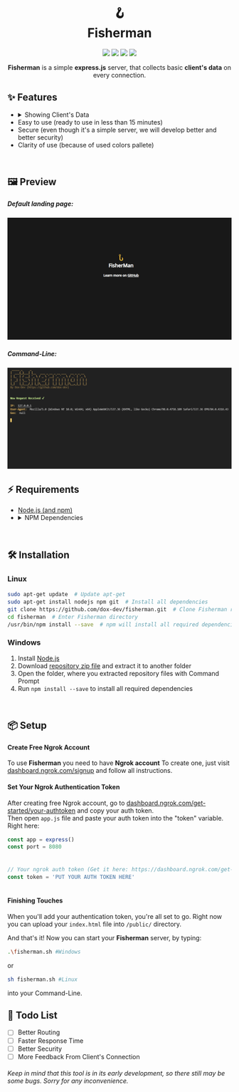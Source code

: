 <!--
      .o8                                      .o8                        
     "888                                     "888                        
 .oooo888   .ooooo.  oooo    ooo          .oooo888   .ooooo.  oooo    ooo 
d88' `888  d88' `88b  `88b..8P'          d88' `888  d88' `88b  `88.  .8'  
888   888  888   888    Y888'    8888888 888   888  888ooo888   `88..8'   
888   888  888   888  .o8"'88b           888   888  888    .o    `888'    
`Y8bod88P" `Y8bod8P' o88'   888o         `Y8bod88P" `Y8bod8P'     `8'     
-->

<h1 align="center">🪝<br>Fisherman</h1>

<div align="center">
  <p>
     <img src="https://img.shields.io/badge/JavaScript-323330?style=flat&logo=javascript&logoColor=F7DF1E"/>
     <img src="https://img.shields.io/badge/Node.js-43853D?style=flat&logo=node.js&logoColor=white"/>
     <img src="https://img.shields.io/badge/Express.js-404D59?style=flat"/>
     <img src="https://img.shields.io/github/stars/dox-dev/fisherman?color=%23f2b5c2&label=%E2%98%85%20Stars">
  </p>
</div>

<p align="center">
  <b>Fisherman</b> is a simple <b>express.js</b> server, that collects basic <b>client's data</b> on every connection.
</p>

## ✨ Features

- <details>
    <summary>Showing Client's Data</summary>
      <br><b>Including:</b><br>
      &bull; IP Address<br>
      &bull; Geolocation<br>
      &bull; Web Browser<br>
      &bull; Operating System
  </details>
- Easy to use (ready to use in less than 15 minutes)
- Secure (even though it's a simple server, we will develop better and better security)
- Clarity of use (because of used colors pallete)
<br>

## 🖼️ Preview

##### Default landing page:
![Landing Page](./media/fisherman-landing-page.png)

##### Command-Line:
![Command Line](./media/fisherman-cli.png)
<br>

## ⚡ Requirements

- [Node.js (and npm)](https://nodejs.org/en/download/s)
- <details>
    <summary>NPM Dependencies</summary>
      &bull; Express.js<br>
      &bull; GeoIP-Lite<br>
      &bull; Ngrok
  </details>
<br>

## 🛠️ Installation

### Linux

``` bash
sudo apt-get update  # Update apt-get
sudo apt-get install nodejs npm git  # Install all dependencies
git clone https://github.com/dox-dev/fisherman.git  # Clone Fisherman repository
cd fisherman  # Enter Fisherman directory
/usr/bin/npm install --save  # npm will install all required dependencies
```

### Windows
1. Install [Node.js](https://nodejs.org/en/download/)
2. Download [repository zip file](https://github.com/dox-dev/fisherman/archive/refs/heads/main.zip) and extract it to another folder
3. Open the folder, where you extracted repository files with Command Prompt
4. Run `npm install --save` to install all required dependencies
<br>

## 📦 Setup

#### Create Free Ngrok Account

To use **Fisherman** you need to have **Ngrok account**
To create one, just visit [dashboard.ngrok.com/signup](https://dashboard.ngrok.com/signup) and follow all instructions.

#### Set Your Ngrok Authentication Token

After creating free Ngrok account, go to [dashboard.ngrok.com/get-started/your-authtoken](https://dashboard.ngrok.com/get-started/your-authtoken) and copy your auth token.<br>
Then open `app.js` file and paste your auth token into the "token" variable. Right here:
```js
const app = express()
const port = 8080


// Your ngrok auth token (Get it here: https://dashboard.ngrok.com/get-started/your-authtoken)
const token = 'PUT YOUR AUTH TOKEN HERE'
 
```

#### Finishing Touches

When you'll add your authentication token, you're all set to go. Right now you can upload your `index.html` file into `/public/` directory.

And that's it! Now you can start your **Fisherman** server, by typing:<br>
``` bash
.\fisherman.sh #Windows
```
or
``` bash
sh fisherman.sh #Linux
```
into your Command-Line.
<br>

## 📝 Todo List

- [ ] Better Routing
- [ ] Faster Response Time
- [ ] Better Security
- [ ] More Feedback From Client's Connection

###### Keep in mind that this tool is in its early development, so there still may be some bugs. Sorry for any inconvenience.
